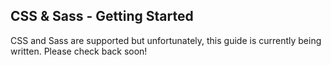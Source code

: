 ## CSS & Sass - Getting Started

<div class="aside">
CSS and Sass are supported but unfortunately, this guide is currently being written. Please check back soon!
</div>